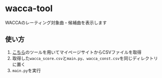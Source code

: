 # wacca-tool

WACCAのレーティング対象曲・候補曲を表示します

## 使い方

1. [こちら](https://github.com/saezurucrow/wacca-score-csv)のツールを用いてマイページサイトからCSVファイルを取得
2. 取得した```wacca_score.csv```と```main.py```、```wacca_const.csv```を同じディレクトリに置く
3. ```main.py```を実行